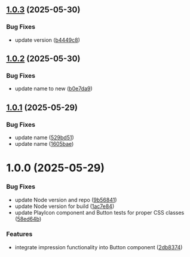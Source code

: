 ## [1.0.3](https://github.com/ArtCraft-Studio/art-ui/compare/v1.0.2...v1.0.3) (2025-05-30)


### Bug Fixes

* update version ([b4449c8](https://github.com/ArtCraft-Studio/art-ui/commit/b4449c883401fc21f6e660cb8fd2ced82d9e71f9))

## [1.0.2](https://github.com/ArtCraft-Studio/art-ui/compare/v1.0.1...v1.0.2) (2025-05-30)


### Bug Fixes

* update name to new ([b0e7da9](https://github.com/ArtCraft-Studio/art-ui/commit/b0e7da94cf23e3531cec77cd0176cdd719efba8d))

## [1.0.1](https://github.com/ArtCraft-Studio/art-ui/compare/v1.0.0...v1.0.1) (2025-05-29)


### Bug Fixes

* update name ([529bd51](https://github.com/ArtCraft-Studio/art-ui/commit/529bd51bf3d107c1b851a5094f553ad3b4c0512d))
* update name ([1605bae](https://github.com/ArtCraft-Studio/art-ui/commit/1605baef39c7d6f549cd22f00299a200786b8550))

# 1.0.0 (2025-05-29)


### Bug Fixes

* update Node version and repo ([9b56841](https://github.com/ArtCraft-Studio/art-ui/commit/9b5684180885cacb2400a8a7f659e004980eba80))
* update Node version for build ([1ac7e84](https://github.com/ArtCraft-Studio/art-ui/commit/1ac7e84eaef9c60c1b1a26f7e052189b8866471a))
* update PlayIcon component and Button tests for proper CSS classes ([58ed64b](https://github.com/ArtCraft-Studio/art-ui/commit/58ed64b98f2ef13f968e7969fa4798ca764fe718))


### Features

* integrate impression functionality into Button component ([2db8374](https://github.com/ArtCraft-Studio/art-ui/commit/2db8374cc954de90bba07a4cd5c33f0fbd57eee2))
